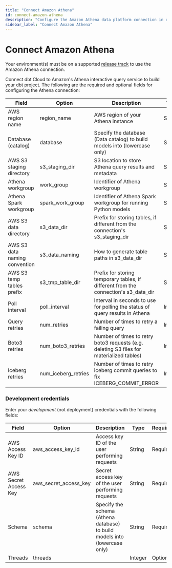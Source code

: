 ```yaml
---
title: "Connect Amazon Athena"
id: connect-amazon-athena
description: "Configure the Amazon Athena data platform connection in dbt Cloud."
sidebar_label: "Connect Amazon Athena"
---
```


# Connect Amazon Athena

Your environment(s) must be on a supported [release track](/docs/dbt-versions/cloud-release-tracks) to use the Amazon Athena connection.

Connect dbt Cloud to Amazon's Athena interactive query service to build your dbt project. The following are the required and optional fields for configuring the Athena connection:

| Field                         | Option           | Description                                                                         | Type   | Required? | Example |
| ----------------------------- | ---------------- | ----------------------------------------------------------------------------------- | ------ | --------- | ------- |
| AWS region name               | region_name      | AWS region of your Athena instance                                                  | String | Required  | eu-west-1 |
| Database (catalog)            | database         | Specify the database (Data catalog) to build models into (lowercase only)           | String | Required  | awsdatacatalog |
| AWS S3 staging directory      | s3_staging_dir   | S3 location to store Athena query results and metadata                              | String | Required  | s3://bucket/dbt/ |
| Athena workgroup              | work_group       | Identifier of Athena workgroup                                                      | String | Optional  | my-custom-workgroup |
| Athena Spark workgroup        | spark_work_group | Identifier of Athena Spark workgroup for running Python models                      | String | Optional  | my-spark-workgroup |
| AWS S3 data directory         | s3_data_dir      | Prefix for storing tables, if different from the connection's s3_staging_dir        | String | Optional  | s3://bucket2/dbt/ |
| AWS S3 data naming convention | s3_data_naming   | How to generate table paths in s3_data_dir                                          | String | Optional  | schema_table_unique |
| AWS S3 temp tables prefix     | s3_tmp_table_dir | Prefix for storing temporary tables, if different from the connection's s3_data_dir | String | Optional  | s3://bucket3/dbt/ |
| Poll interval                 | poll_interval    | Interval in seconds to use for polling the status of query results in Athena        | Integer| Optional  | 5 |
| Query retries                 | num_retries      | Number of times to retry a failing query                                            | Integer| Optional  | 3 |
| Boto3 retries                 | num_boto3_retries| Number of times to retry boto3 requests (e.g. deleting S3 files for materialized tables)| Integer | Optional | 5 |
| Iceberg retries               | num_iceberg_retries| Number of times to retry iceberg commit queries to fix ICEBERG_COMMIT_ERROR       | Integer | Optional | 0 |

### Development credentials

Enter your _development_ (not deployment) credentials with the following fields:

| Field                 | Option                | Description                                                                | Type   | Required | Example  |
| --------------------- | --------------------- | -------------------------------------------------------------------------- | ------ | -------- | -------- |
| AWS Access Key ID     | aws_access_key_id     | Access key ID of the user performing requests                              | String | Required | AKIAIOSFODNN7EXAMPLE |
| AWS Secret Access Key | aws_secret_access_key | Secret access key of the user performing requests                          | String | Required | wJalrXUtnFEMI/K7MDENG/bPxRfiCYEXAMPLEKEY |
| Schema                | schema                | Specify the schema (Athena database) to build models into (lowercase only) | String | Required | dbt |
| Threads               | threads               |                                                                            | Integer| Optional | 3 |

